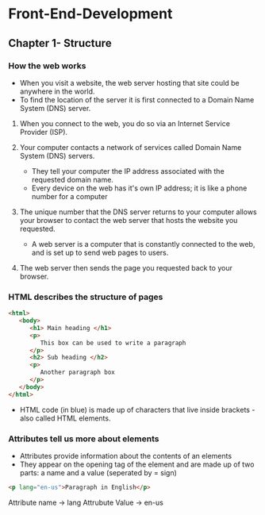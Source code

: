 # Front-End-Development

## Chapter 1- Structure
### How the web works
- When you visit a website, the web server hosting that site could be anywhere in the world.
- To find the location of the server it is first connected to a Domain Name System (DNS) server.

1. When you connect to the web, you do so via an Internet Service Provider (ISP).
   
2. Your computer contacts a network of services called Domain Name System (DNS) servers.
   - They tell your computer the IP address associated with the requested domain name.
   - Every device on the web has it's own IP address; it is like a phone number for a computer
     
3. The unique number that the DNS server returns to your computer allows your browser to contact the web server that hosts the website you requested.
   - A web server is a computer that is constantly connected to the web, and is set up to send web pages to users.
     
4. The web server then sends the page you requested back to your browser.

### HTML describes the structure of pages
```html
<html>
   <body>
      <h1> Main heading </h1>
      <p>
         This box can be used to write a paragraph
      </p>
      <h2> Sub heading </h2>
      <p>
         Another paragraph box
      </p>
   </body>
</html>
```

- HTML code (in blue) is made up of characters that live inside brackets - also called HTML elements.

### Attributes tell us more about elements
- Attributes provide information about the contents of an elements
- They appear on the opening tag of the element and are made up of two parts: a name and a value (seperated by = sign)

```html
<p lang="en-us">Paragraph in English</p>
```

Attribute name -> lang
Attrubute Value -> en-us






























